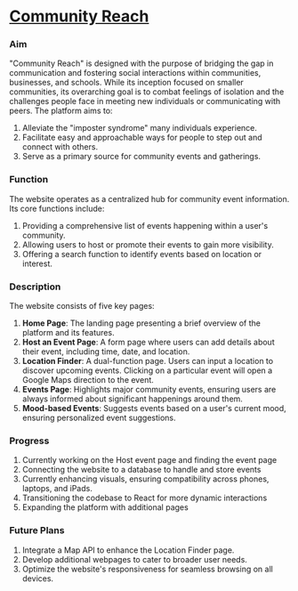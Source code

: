 # [Community Reach](https://havcker243.github.io/Community-Reach-/)

### Aim

"Community Reach" is designed with the purpose of bridging the gap in communication and fostering social interactions within communities, businesses, and schools. While its inception focused on smaller communities, its overarching goal is to combat feelings of isolation and the challenges people face in meeting new individuals or communicating with peers. The platform aims to:

1. Alleviate the "imposter syndrome" many individuals experience.
2. Facilitate easy and approachable ways for people to step out and connect with others.
3. Serve as a primary source for community events and gatherings.

### Function

The website operates as a centralized hub for community event information. Its core functions include:

1. Providing a comprehensive list of events happening within a user's community.
2. Allowing users to host or promote their events to gain more visibility.
3. Offering a search function to identify events based on location or interest.

### Description

The website consists of five key pages:

1. **Home Page**: The landing page presenting a brief overview of the platform and its features.
2. **Host an Event Page**: A form page where users can add details about their event, including time, date, and location.
3. **Location Finder**: A dual-function page. Users can input a location to discover upcoming events. Clicking on a particular event will open a Google Maps direction to the event.
4. **Events Page**: Highlights major community events, ensuring users are always informed about significant happenings around them.
5. **Mood-based Events**: Suggests events based on a user's current mood, ensuring personalized event suggestions.

### Progress

1. Currently working on the Host event page and finding the event page
2. Connecting the website to a database to handle and store events 
3. Currently enhancing visuals, ensuring compatibility across phones, laptops, and iPads.
4. Transitioning the codebase to React for more dynamic interactions
5. Expanding the platform with additional pages

### Future Plans

1. Integrate a Map API to enhance the Location Finder page.
2. Develop additional webpages to cater to broader user needs.
3. Optimize the website's responsiveness for seamless browsing on all devices.
